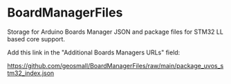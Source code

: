 # BoardManagerFiles

Storage for Arduino Boards Manager JSON and package files for STM32 LL based core support.

Add this link in the "Additional Boards Managers URLs" field:

https://github.com/geosmall/BoardManagerFiles/raw/main/package_uvos_stm32_index.json
